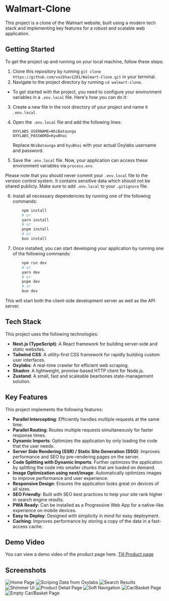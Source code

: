 # Walmart-Clone

This project is a clone of the Walmart website, built using a modern tech stack and implementing key features for a robust and scalable web application.

## Getting Started

To get the project up and running on your local machine, follow these steps:

1. Clone this repository by running `git clone https://github.com/vaibhav1281/Walmart-Clone.git` in your terminal.
2. Navigate to the project directory by running `cd walmart-clone`.

- To get started with the project, you need to configure your environment variables in a `.env.local` file. Here's how you can do it:

3. Create a new file in the root directory of your project and name it `.env.local`.

4. Open the `.env.local` file and add the following lines:

    ```plaintext
    OXYLABS_USERNAME=NhiBataunga
    OXYLABS_PASSWORD=KyuBhai
    ```

    Replace `NhiBataunga` and `KyuBhai` with your actual Oxylabs username and password.

5. Save the `.env.local` file. Now, your application can access these environment variables via `process.env`.

Please note that you should never commit your `.env.local` file to the version control system. It contains sensitive data which should not be shared publicly. Make sure to add `.env.local` to your `.gitignore` file.

6. Install all necessary dependencies by running one of the following commands:
    ```bash
        npm install
        # or
        yarn install
        # or
        pnpm install
        # or
        bun install
    ```
7. Once installed, you can start developing your application by running one of the following commands:
    ```bash
        npm run dev
        # or
        yarn dev
        # or
        pnpm dev
        # or
        bun dev
    ```
This will start both the client-side development server as well as the API server.

## Tech Stack 

This project uses the following technologies:

- **Next.js (TypeScript)**: A React framework for building server-side and static websites.
- **Tailwind CSS**: A utility-first CSS framework for rapidly building custom user interfaces.
- **Oxylabs**: A real-time crawler for efficient web scraping.
- **Shadcn**: A lightweight, promise-based HTTP client for Node.js.
- **Zustand**: A small, fast and scaleable bearbones state-management solution.

## Key Features

This project implements the following features:

- **Parallel Intercepting**: Efficiently handles multiple requests at the same time.
- **Parallel Routing**: Routes multiple requests simultaneously for faster response times.
- **Dynamic Imports**: Optimizes the application by only loading the code that the user needs.
- **Server Side Rendering (SSR) / Static Site Generation (SSG)**: Improves performance and SEO by pre-rendering pages on the server.
- **Code Splitting with Dynamic Imports**: Further optimizes the application by splitting the code into smaller chunks that are loaded on demand.
- **Image Optimization using next/image**: Automatically optimizes images to improve performance and user experience.
- **Responsive Design**: Ensures the application looks great on devices of all sizes.
- **SEO Friendly**: Built with SEO best practices to help your site rank higher in search engine results.
- **PWA Ready**: Can be installed as a Progressive Web App for a native-like experience on mobile devices.
- **Easy to Deploy**: Designed with simplicity in mind for easy deployment.
- **Caching**: Improves performance by storing a copy of the data in a fast-access cache.

## Demo Video

You can view a demo video of the product page here.
[Till Product page](https://github.com/vaibhav1281/Walmart-Clone/assets/93854530/3653ecf0-f07f-4b6b-8d45-dfb536120d20)

## Screenshots
![Home Page](./public/HomePage.png "Home Page")
![Scriping Data from Oxylabs](./public/ScripingData.png "Scriping Data from Oxylabs")
![Search Results](./public/SearchResults.png "Search Results")
![Shimmer UI](./public/ProductDetailLoadingPage.png "Shimmer UI")
![Product Detail Page](./public/ProductDetailPage.png "Product Detail Page")
![Soft Navigation](./public/softnavCart.png "Soft Navigation")
![Car/Basket Page](./public/cart-Basket.png "Car/Basket Page")
![Empty Car/Basket Page](./public/EmptyBasket.png "Empty Car/Basket Page")
